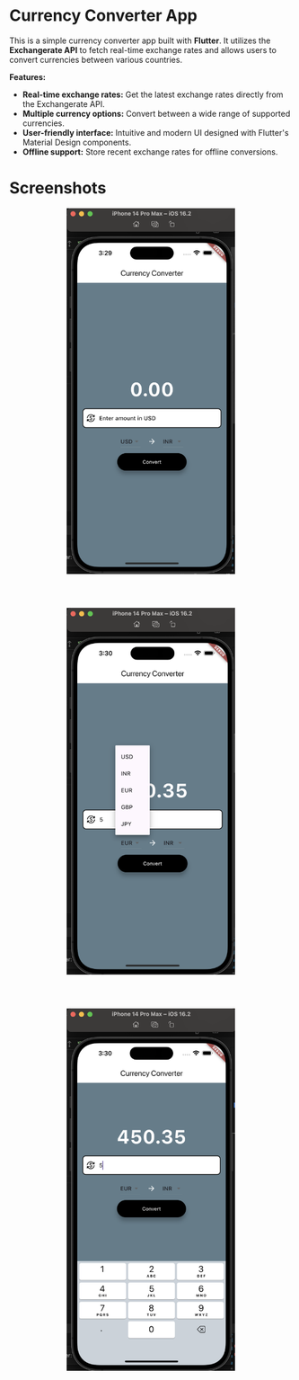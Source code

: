 # Currency Converter App

This is a simple currency converter app built with **Flutter**. It utilizes the **Exchangerate API** to fetch real-time exchange rates and allows users to convert currencies between various countries.

**Features:**

* **Real-time exchange rates:** Get the latest exchange rates directly from the Exchangerate API.
* **Multiple currency options:** Convert between a wide range of supported currencies.
* **User-friendly interface:** Intuitive and modern UI designed with Flutter's Material Design components.
* **Offline support:** Store recent exchange rates for offline conversions.

# Screenshots

<div style="display: flex; flex-wrap: wrap; gap: 60px; justify-content: space-around;">
  <img src="lib/Assets/Screenshots/1.png" width="300" />
  <img src="lib/Assets/Screenshots/2.png" width="300" />
  <img src="lib/Assets/Screenshots/3.png" width="300" />
</div>


